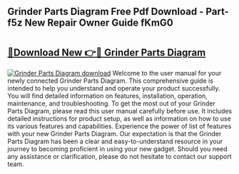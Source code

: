 ## Grinder Parts Diagram Free Pdf Download - Part-f5z New Repair Owner Guide fKmG0

# <h2><a href="http://dfqw2iv.blite.top/?on=Grinder+Parts+Diagram">🔗Download New 👉🔴 Grinder Parts Diagram</a></h2>

[![Grinder Parts Diagram download](https://i.imgur.com/lujVjoI.png)](http://dfqw2iv.blite.top/?on=Grinder+Parts+Diagram)
Welcome to the user manual for your newly connected Grinder Parts Diagram. This comprehensive guide is intended to help you understand and operate your product successfully. You will find detailed information on features, installation, operation, maintenance, and troubleshooting. To get the most out of your Grinder Parts Diagram, please read this user manual carefully before use. It includes detailed instructions for product setup, as well as information on how to use its various features and capabilities. Experience the power of list of features with your new Grinder Parts Diagram. Our expectation is that the Grinder Parts Diagram has been a clear and easy-to-understand resource in your journey to becoming proficient in using your new gadget. Should you need any assistance or clarification, please do not hesitate to contact our support team.

